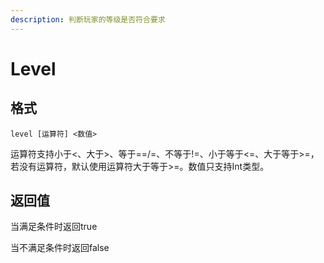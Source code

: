 ```yaml
---
description: 判断玩家的等级是否符合要求
---
```


# Level

## 格式

```
level [运算符] <数值>
```

运算符支持小于<、大于>、等于==/=、不等于!=、小于等于<=、大于等于>=，若没有运算符，默认使用运算符大于等于>=。数值只支持Int类型。

## 返回值

当满足条件时返回true

当不满足条件时返回false
